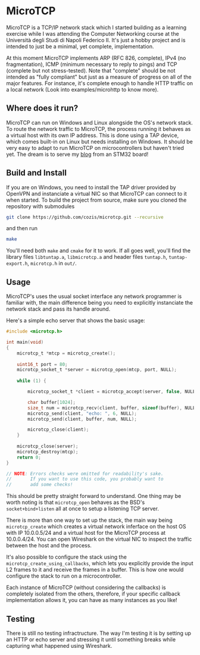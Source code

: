 # MicroTCP
MicroTCP is a TCP/IP network stack which I started building as a learning exercise while I was attending the Computer Networking course at the Università degli Studi di Napoli Federico II. It's just a hobby project and is intended to just be a minimal, yet complete, implementation.

At this moment MicroTCP implements ARP (RFC 826, complete), IPv4 (no fragmentation), ICMP (minimum necessary to reply to pings) and TCP (complete but not stress-tested). Note that "complete" should be not intended as "fully compliant" but just as a measure of progress on all of the major features. For instance, it's complete enough to handle HTTP traffic on a local network (Look into examples/microhttp to know more).

## Where does it run?
MicroTCP can run on Windows and Linux alongside the OS's network stack. To route the network traffic to MicroTCP, the process running it behaves as a virtual host with its own IP address. This is done using a TAP device, which comes built-in on Linux but needs installing on Windows. It should be very easy to adapt to run MicroTCP on microcontrollers but haven't tried yet. The dream is to serve my [blog](https://cozis.github.io/) from an STM32 board!

## Build and Install
If you are on Windows, you need to install the TAP driver provided by OpenVPN and instanciate a virtual NIC so that MicroTCP can connect to it when started. To build the project from source, make sure you cloned the repository with submodules
```sh
git clone https://github.com/cozis/microtcp.git --recursive
```
and then run
```sh
make
```
You'll need both `make` and `cmake` for it to work. If all goes well, you'll find the library files `libtuntap.a`, `libmicrotcp.a` and header files `tuntap.h`, `tuntap-export.h`, `microtcp.h` in `out/`.

## Usage
MicroTCP's uses the usual socket interface any network programmer is familiar with, the main difference being you need to explicitly instanciate the network stack and pass its handle around.

Here's a simple echo server that shows the basic usage:

```c
#include <microtcp.h>

int main(void)
{
    microtcp_t *mtcp = microtcp_create();
    
    uint16_t port = 80;
    microtcp_socket_t *server = microtcp_open(mtcp, port, NULL);
    
    while (1) {

        microtcp_socket_t *client = microtcp_accept(server, false, NULL);

        char buffer[1024];
        size_t num = microtcp_recv(client, buffer, sizeof(buffer), NULL);
        microtcp_send(client, "echo: ", 6, NULL);
        microtcp_send(client, buffer, num, NULL);

        microtcp_close(client);
    }
    
    microtcp_close(server);
    microtcp_destroy(mtcp);
    return 0;
}

// NOTE: Errors checks were omitted for readability's sake.
//       If you want to use this code, you probably want to
//       add some checks!
```
This should be pretty straight forward to understand. One thing may be worth noting is that `microtcp_open` behaves as the BSD's `socket+bind+listen` all at once to setup a listening TCP server. 

There is more than one way to set up the stack, the main way being `microtcp_create` which creates a virtual network inferface on the host OS with IP 10.0.0.5/24 and a virtual host for the MicroTCP process at 10.0.0.4/24. You can open Wireshark on the virtual NIC to inspect the traffic between the host and the process.

It's also possible to configure the stack using the `microtcp_create_using_callbacks`, which lets you explicitly provide the input L2 frames to it and receive the frames in a buffer. This is how one would configure the stack to run on a microcontroller.

Each instance of MicroTCP (without considering the callbacks) is completely isolated from the others, therefore, if your specific callback implementation allows it, you can have as many instances as you like!

## Testing
There is still no testing infractructure. The way I'm testing it is by setting up an HTTP or echo server and stressing it until something breaks while capturing what happened using Wireshark. 